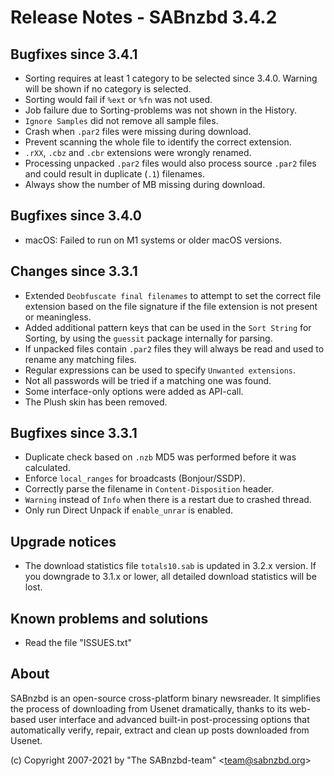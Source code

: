 Release Notes - SABnzbd 3.4.2
=========================================================

## Bugfixes since 3.4.1
- Sorting requires at least 1 category to be selected since 3.4.0.
  Warning will be shown if no category is selected.
- Sorting would fail if `%ext` or `%fn` was not used.
- Job failure due to Sorting-problems was not shown in the History.
- `Ignore Samples` did not remove all sample files.
- Crash when `.par2` files were missing during download.
- Prevent scanning the whole file to identify the correct extension.
- `.rXX`, `.cbz` and `.cbr` extensions were wrongly renamed.
- Processing unpacked `.par2` files would also process source
  `.par2` files and could result in duplicate (`.1`) filenames.
- Always show the number of MB missing during download.

## Bugfixes since 3.4.0
- macOS: Failed to run on M1 systems or older macOS versions.

## Changes since 3.3.1
- Extended `Deobfuscate final filenames` to attempt to set the correct 
  file extension based on the file signature if the file extension is 
  not present or meaningless.
- Added additional pattern keys that can be used in the `Sort String`
  for Sorting, by using the `guessit` package internally for parsing.
- If unpacked files contain `.par2` files they will always be read and
  used to rename any matching files.
- Regular expressions can be used to specify `Unwanted extensions`.
- Not all passwords will be tried if a matching one was found.
- Some interface-only options were added as API-call.
- The Plush skin has been removed.

## Bugfixes since 3.3.1
- Duplicate check based on `.nzb` MD5 was performed before it was calculated.
- Enforce `local_ranges` for broadcasts (Bonjour/SSDP).
- Correctly parse the filename in `Content-Disposition` header.
- `Warning` instead of `Info` when there is a restart due to crashed thread.
- Only run Direct Unpack if `enable_unrar` is enabled.

## Upgrade notices
- The download statistics file `totals10.sab` is updated in 3.2.x 
  version. If you downgrade to 3.1.x or lower, all detailed download 
  statistics will be lost.

## Known problems and solutions
- Read the file "ISSUES.txt"

## About
  SABnzbd is an open-source cross-platform binary newsreader.
  It simplifies the process of downloading from Usenet dramatically, thanks
  to its web-based user interface and advanced built-in post-processing options
  that automatically verify, repair, extract and clean up posts downloaded
  from Usenet.

  (c) Copyright 2007-2021 by "The SABnzbd-team" \<team@sabnzbd.org\>
